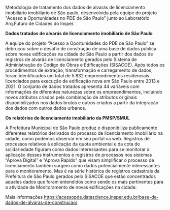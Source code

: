 Metodologia de tratamento dos dados de alvarás de licenciamento imobiliário imobiliário de São paulo, desenvolvida pela equipe do projeto "Acesso a Oportunidades no PDE de São Paulo" junto ao Laboratório Arq.Futuro de Cidades do Insper. 

**Dados tratados de alvarás de licenciamento imobiliário de São Paulo**

A equipe do projeto “Acesso a Oportunidades do PDE de São Paulo” se debruçou sobre o desafio de construção de uma base de dados pública sobre novas edificações na cidade de São Paulo a partir dos dados de registros de alvarás de licenciamento gerados pelo Sistema de Administração do Código de Obras e Edificações (SISACOE). Após todos os procedimentos de extração, transformação e carregamento de dados, foram identificados um total de 5.832 empreendimentos residenciais licenciados para execução de edificação nova em São Paulo entre 2013 e 2021. O conjunto de dados tratados apresenta 44 variáveis com informações de diferentes naturezas sobre os empreendimentos, incluindo novos atributos criados pela combinação de atributos originais disponibilizados nos dados brutos e outros criados a partir da integração dos dados com outros dados urbanos.

**Os relatórios de licenciamento imobiliário da PMSP/SMUL**

A Prefeitura Municipal de São Paulo produz e disponibiliza publicamente diferentes relatórios derivados do processo de licenciamento imobiliário na cidade, como podemos observar em seu portal na web. Registros de processos relativos à aplicação da quota ambiental e da cota de solidariedade figuram como dados interessantes para se monitorar a aplicação desses instrumentos e registros de processos nos sistemas “Aprova Digital” e “Aprova Rápido” que visam simplificar o processo de licenciamento também surgem como dados potencialmente interessantes para o monitoramento. Mas é na série histórica de registros cadastrais da Prefeitura de São Paulo gerados pelo SISACOE que estão concentrados aqueles dados que foram entendidos como sendo os mais pertinentes para a atividade de Monitoramento de novas edificações na cidade.

Mais informações
https://acessopde.datascience.insper.edu.br/base-de-dados-de-alvaras-de-construcao/
